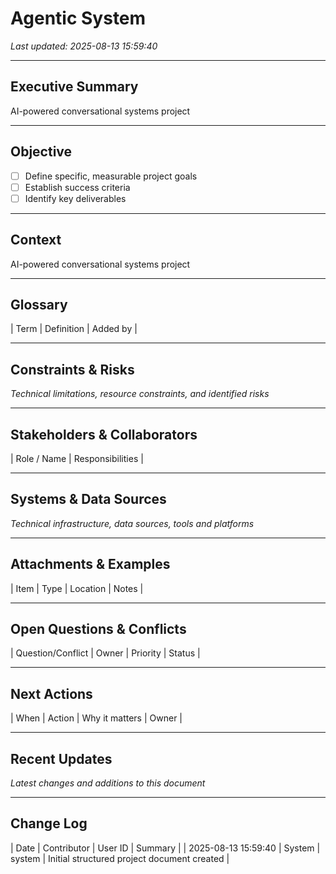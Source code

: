 # Agentic System
_Last updated: 2025-08-13 15:59:40_

---

## Executive Summary
AI-powered conversational systems project

---

## Objective
- [ ] Define specific, measurable project goals
- [ ] Establish success criteria
- [ ] Identify key deliverables

---

## Context
AI-powered conversational systems project

---

## Glossary

| Term | Definition | Added by |

---

## Constraints & Risks
*Technical limitations, resource constraints, and identified risks*

---

## Stakeholders & Collaborators

| Role / Name | Responsibilities |

---

## Systems & Data Sources
*Technical infrastructure, data sources, tools and platforms*

---

## Attachments & Examples

| Item | Type | Location | Notes |

---

## Open Questions & Conflicts

| Question/Conflict | Owner | Priority | Status |

---

## Next Actions

| When | Action | Why it matters | Owner |

---

## Recent Updates
*Latest changes and additions to this document*

---

## Change Log

| Date | Contributor | User ID | Summary |
| 2025-08-13 15:59:40 | System | system | Initial structured project document created |
